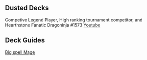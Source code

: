 ## Dusted Decks
Competive Legend Player, High ranking tournament competitor, and Hearthstone Fanatic
Dragoninja #1573 
[Youtube](https://www.youtube.com/channel/UCiu_YZYpeyNgOZk5w6OJkKQ)

## Deck Guides

[Big spell Mage](/Big-Spell-Mage.md)

